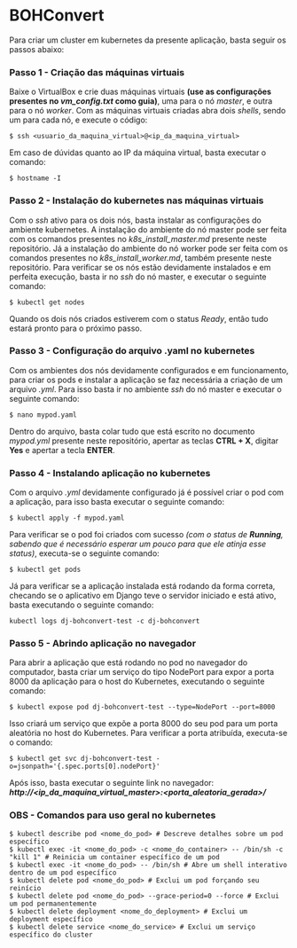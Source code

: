 # BOHConvert

Para criar um cluster em kubernetes da presente aplicação, basta seguir os passos abaixo:

### Passo 1 - Criação das máquinas virtuais

Baixe o VirtualBox e crie duas máquinas virtuais **(use as configurações presentes no *vm_config.txt* como guia)**, uma para o nó *master*, e outra para o nó *worker*. Com as máquinas virtuais criadas abra dois *shells*, sendo um para cada nó, e execute o código:

```shell
$ ssh <usuario_da_maquina_virtual>@<ip_da_maquina_virtual>
```

Em caso de dúvidas quanto ao IP da máquina virtual, basta executar o comando:

```shell
$ hostname -I
```

### Passo 2 - Instalação do kubernetes nas máquinas virtuais

Com o *ssh* ativo para os dois nós, basta instalar as configurações do ambiente kubernetes. A instalação do ambiente do nó master pode ser feita com os comandos presentes no *k8s_install_master.md* presente neste repositório. Já a instalação do ambiente do nó worker pode ser feita com os comandos presentes no *k8s_install_worker.md*, também presente neste repositório. Para verificar se os nós estão devidamente instalados e em perfeita execução, basta ir no *ssh* do nó master, e executar o seguinte comando:

```shell
$ kubectl get nodes
```

Quando os dois nós criados estiverem com o status *Ready*, então tudo estará pronto para o próximo passo.

### Passo 3 - Configuração do arquivo .yaml no kubernetes

Com os ambientes dos nós devidamente configurados e em funcionamento, para criar os pods e instalar a aplicação se faz necessária a criação de um arquivo *.yml*. Para isso basta ir no ambiente *ssh* do nó master e executar o seguinte comando:

```shell
$ nano mypod.yaml
```

Dentro do arquivo, basta colar tudo que está escrito no documento *mypod.yml* presente neste repositório, apertar as teclas **CTRL + X**, digitar **Yes** e apertar a tecla **ENTER**.

### Passo 4 - Instalando aplicação no kubernetes

Com o arquivo *.yml* devidamente configurado já é possível criar o pod com a aplicação, para isso basta executar o seguinte comando:

```shell
$ kubectl apply -f mypod.yaml
```

Para verificar se o pod foi criados com sucesso *(com o status de **Running**, sabendo que é necessário esperar um pouco para que ele atinja esse status)*, executa-se o seguinte comando:

```shell
$ kubectl get pods
```

Já para verificar se a aplicação instalada está rodando da forma correta, checando se o aplicativo em Django teve o servidor iniciado e está ativo, basta executando o seguinte comando:

```shell
kubectl logs dj-bohconvert-test -c dj-bohconvert
```

### Passo 5 - Abrindo aplicação no navegador

Para abrir a aplicação que está rodando no pod no navegador do computador, basta criar um serviço do tipo NodePort para expor a porta 8000 da aplicação para o host do Kubernetes, executando o seguinte comando:

```shell
$ kubectl expose pod dj-bohconvert-test --type=NodePort --port=8000
```

Isso criará um serviço que expõe a porta 8000 do seu pod para um porta aleatória no host do Kubernetes. Para verificar a porta atribuída, executa-se o comando:

```shell
$ kubectl get svc dj-bohconvert-test -o=jsonpath='{.spec.ports[0].nodePort}'
```

Após isso, basta executar o seguinte link no navegador: ***http://<ip_da_maquina_virtual_master>:<porta_aleatoria_gerada>/***

### OBS - Comandos para uso geral no kubernetes

```shell
$ kubectl describe pod <nome_do_pod> # Descreve detalhes sobre um pod específico
$ kubectl exec -it <nome_do_pod> -c <nome_do_container> -- /bin/sh -c "kill 1" # Reinicia um container específico de um pod
$ kubectl exec -it <nome_do_pod> -- /bin/sh # Abre um shell interativo dentro de um pod específico
$ kubectl delete pod <nome_do_pod> # Exclui um pod forçando seu reinício
$ kubectl delete pod <nome_do_pod> --grace-period=0 --force # Exclui um pod permanentemente
$ kubectl delete deployment <nome_do_deployment> # Exclui um deployment específico
$ kubectl delete service <nome_do_service> # Exclui um serviço específico do cluster
```
